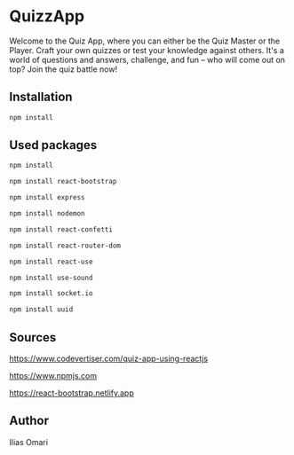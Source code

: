 # QuizzApp

Welcome to the Quiz App, where you can either be the Quiz Master or the Player. Craft your own quizzes or test your knowledge against others. It's a world of questions and answers, challenge, and fun – who will come out on top? Join the quiz battle now!

## Installation

```bash
npm install
```

## Used packages

```bash
npm install
```

```bash
npm install react-bootstrap
```

```bash
npm install express
```

```bash
npm install nodemon
```

```bash
npm install react-confetti
```

```bash
npm install react-router-dom
```

```bash
npm install react-use
```

```bash
npm install use-sound
```

```bash
npm install socket.io
```

```bash
npm install uuid
```

## Sources

https://www.codevertiser.com/quiz-app-using-reactjs

https://www.npmjs.com

https://react-bootstrap.netlify.app

## Author

Ilias Omari
